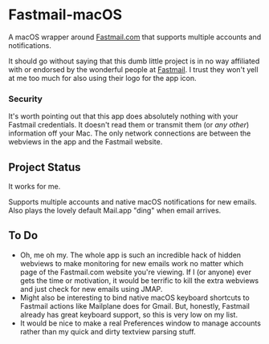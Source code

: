 # Fastmail-macOS
A macOS wrapper around [Fastmail.com](https://www.fastmail.com) that supports multiple accounts and notifications.

It should go without saying that this dumb little project is in no way affiliated with or endorsed by the wonderful people at [Fastmail](https://www.fastmail.com). I trust they won't yell at me too much for also using their logo for the app icon.

### Security

It's worth pointing out that this app does absolutely nothing with your Fastmail credentials. It doesn't read them or transmit them (or _any other_) information off your Mac. The only network connections are between the webviews in the app and the Fastmail website.

## Project Status

It works for me.

Supports multiple accounts and native macOS notifications for new emails. Also plays the lovely default Mail.app "ding" when email arrives.

## To Do

* Oh, me oh my. The whole app is such an incredible hack of hidden webviews to make monitoring for new emails work no matter which page of the Fastmail.com website you're viewing. If I (or anyone) ever gets the time or motivation, it would be terrific to kill the extra webviews and just check for new emails using JMAP.
* Might also be interesting to bind native macOS keyboard shortcuts to Fastmail actions like Mailplane does for Gmail. But, honestly, Fastmail already has great keyboard support, so this is very low on my list.
* It would be nice to make a real Preferences window to manage accounts rather than my quick and dirty textview parsing stuff.

